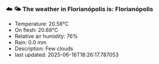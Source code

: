 ### ☁️ 🌤️  The weather in Florianópolis is: Florianópolis

- Temperature: 20.58°C
- On flesh: 20.68°C
- Relative air humidity: 76%
- Rain: 0.0 mm
- Description: Few clouds
- last updated: 2025-06-16T18:26:17.787053
